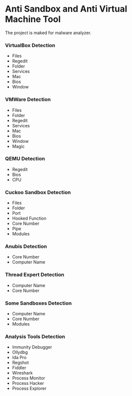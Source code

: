 # Anti Sandbox and Anti Virtual Machine Tool

The project is maked for malware analyzer.

### VirtualBox Detection
  - Files
  - Regedit
  - Folder
  - Services
  - Mac
  - Bios
  - Window
### VMWare Detection
  - Files
  - Folder
  - Regedit
  - Services
  - Mac
  - Bios
  - Window
  - Magic
### QEMU Detection
  - Regedit
  - Bios
  - CPU
### Cuckoo Sandbox Detection
  - Files
  - Folder
  - Port
  - Hooked Function
  - Core Number
  - Pipe
  - Modules
### Anubis Detection
  - Core Number
  - Computer Name
### Thread Expert Detection
  - Computer Name
  - Core Number
### Some Sandboxes Detection
  - Computer Name
  - Core Number
  - Modules
### Analysis Tools Detection
  - Immunity Debugger
  - Ollydbg
  - Ida Pro
  - Regshot
  - Fiddler
  - Wireshark
  - Process Monitor
  - Process Hacker
  - Process Explorer
